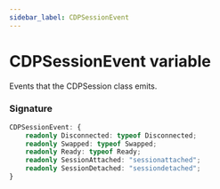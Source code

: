```yaml
---
sidebar_label: CDPSessionEvent
---
```


# CDPSessionEvent variable

Events that the CDPSession class emits.

### Signature

```typescript
CDPSessionEvent: {
    readonly Disconnected: typeof Disconnected;
    readonly Swapped: typeof Swapped;
    readonly Ready: typeof Ready;
    readonly SessionAttached: "sessionattached";
    readonly SessionDetached: "sessiondetached";
}
```
